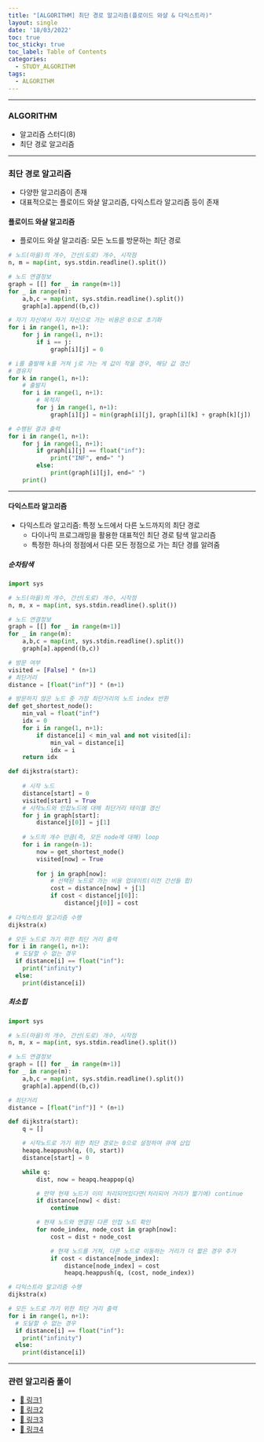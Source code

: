 ```yaml
---
title: "[ALGORITHM] 최단 경로 알고리즘(플로이드 와샬 & 다익스트라)"
layout: single
date: '18/03/2022'
toc: true
toc_sticky: true
toc_label: Table of Contents
categories:
  - STUDY_ALGORITHM
tags:
  - ALGORITHM
---
```

---
### ALGORITHM
* 알고리즘 스터디(8)
* 최단 경로 알고리즘
    
---

### 최단 경로 알고리즘
* 다양한 알고리즘이 존재
* 대표적으로는 플로이드 와샬 알고리즘, 다익스트라 알고리즘 등이 존재


#### 플로이드 와샬 알고리즘
* 플로이드 와샬 알고리즘: 모든 노드를 방문하는 최단 경로

```python
# 노드(마을)의 개수, 간선(도로) 개수, 시작점
n, m = map(int, sys.stdin.readline().split())

# 노드 연결정보
graph = [[] for _ in range(m+1)]
for _ in range(m):
    a,b,c = map(int, sys.stdin.readline().split())
    graph[a].append((b,c))

# 자기 자신에서 자기 자신으로 가는 비용은 0으로 초기화
for i in range(1, n+1):
    for j in range(1, n+1):
        if i == j:
            graph[i][j] = 0

# i를 출발해 k를 거쳐 j로 가는 게 값이 작을 경우, 해당 값 갱신
# 경유지
for k in range(1, n+1):
    # 출발지    
    for i in range(1, n+1):
        # 목적지
        for j in range(1, n+1):
            graph[i][j] = min(graph[i][j], graph[i][k] + graph[k][j])

# 수행된 결과 출력
for i in range(1, n+1):
    for j in range(1, n+1):
        if graph[i][j] == float("inf"):
            print("INF", end=" ")
        else:
            print(graph[i][j], end=" ")
    print()
```

---

#### 다익스트라 알고리즘
* 다익스트라 알고리즘: 특정 노드에서 다른 노드까지의 최단 경로
    * 다이나믹 프로그래밍을 활용한 대표적인 최단 경로 탐색 알고리즘
    * 특정한 하나의 정점에서 다른 모든 정점으로 가는 최단 경를 알려줌

##### 순차탐색
```python
import sys

# 노드(마을)의 개수, 간선(도로) 개수, 시작점
n, m, x = map(int, sys.stdin.readline().split())

# 노드 연결정보
graph = [[] for _ in range(m+1)]
for _ in range(m):
    a,b,c = map(int, sys.stdin.readline().split())
    graph[a].append((b,c))

# 방문 여부
visited = [False] * (n+1)
# 최단거리
distance = [float("inf")] * (n+1)

# 방문하지 않은 노드 중 가장 최단거리의 노드 index 반환
def get_shortest_node():
    min_val = float("inf")
    idx = 0
    for i in range(1, n+1):
        if distance[i] < min_val and not visited[i]:
            min_val = distance[i]
            idx = i
    return idx

def dijkstra(start):
    
    # 시작 노드
    distance[start] = 0
    visited[start] = True
    # 시작노드와 인접노드에 대해 최단거리 테이블 갱신
    for j in graph[start]:
        distance[j[0]] = j[1]
    
    # 노드의 개수 만큼(즉, 모든 node에 대해) loop
    for i in range(n-1):
        now = get_shortest_node()
        visited[now] = True
        
        for j in graph[now]:
            # 선택된 노드로 가는 비용 업데이트(이전 간선들 합)
            cost = distance[now] + j[1]
            if cost < distance[j[0]]:
                distance[j[0]] = cost
                
# 다익스트라 알고리즘 수행
dijkstra(x)

# 모든 노드로 가기 위한 최단 거리 출력
for i in range(1, n+1):
  # 도달할 수 없는 경우
  if distance[i] == float("inf"):
    print("infinity")
  else:
    print(distance[i])
```

##### 최소힙
```python
import sys

# 노드(마을)의 개수, 간선(도로) 개수, 시작점
n, m, x = map(int, sys.stdin.readline().split())

# 노드 연결정보
graph = [[] for _ in range(m+1)]
for _ in range(m):
    a,b,c = map(int, sys.stdin.readline().split())
    graph[a].append((b,c))

# 최단거리
distance = [float("inf")] * (n+1)

def dijkstra(start):
    q = []

    # 시작노드로 가기 위한 최단 경로는 0으로 설정하여 큐에 삽입
    heapq.heappush(q, (0, start))
    distance[start] = 0

    while q:
        dist, now = heapq.heappop(q)

        # 만약 현재 노드가 이미 처리되어있다면(처리되어 거리가 짧기에) continue
        if distance[now] < dist:
            continue

        # 현재 노드와 연결된 다른 인접 노드 확인
        for node_index, node_cost in graph[now]:
            cost = dist + node_cost

            # 현재 노드를 거쳐, 다른 노드로 이동하는 거리가 더 짧은 경우 추가
            if cost < distance[node_index]:
                distance[node_index] = cost
                heapq.heappush(q, (cost, node_index))

# 다익스트라 알고리즘 수행
dijkstra(x)

# 모든 노드로 가기 위한 최단 거리 출력
for i in range(1, n+1):
  # 도달할 수 없는 경우
  if distance[i] == float("inf"):
    print("infinity")
  else:
    print(distance[i])


```

---

### 관련 알고리즘 풀이
* [🔗 링크1](https://zsu58.github.io/programmers/programmers_coding_test(10)/#배달)
* [🔗 링크2](https://zsu58.github.io/boj/boj(10))
* [🔗 링크3](https://zsu58.github.io/programmers/programmers_coding_test(10)/#가장-먼-노드)
* [🔗 링크4](https://zsu58.github.io/boj/boj(11))
